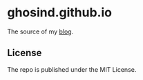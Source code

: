 # ghosind.github.io

The source of my [blog](http://www.ghosind.com).

## License
The repo is published under the MIT License.
